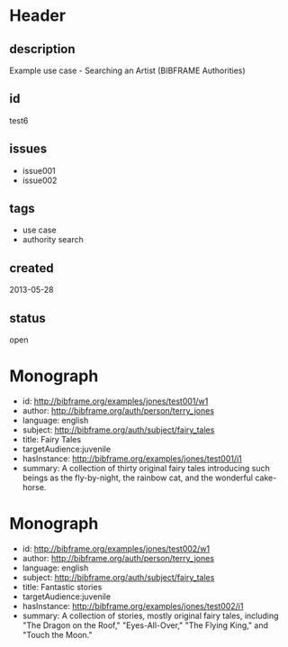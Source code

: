 # Header

## description

Example use case - Searching an Artist (BIBFRAME Authorities)

## id

test6

## issues

* issue001
* issue002

## tags

* use case
* authority search

## created

2013-05-28

## status

open

# Monograph

* id: http://bibframe.org/examples/jones/test001/w1
* author: <http://bibframe.org/auth/person/terry_jones>
* language: english
* subject: http://bibframe.org/auth/subject/fairy_tales
* title: Fairy Tales
* targetAudience:juvenile 
* hasInstance: http://bibframe.org/examples/jones/test001/i1
* summary: A collection of thirty original fairy tales introducing such beings as the fly-by-night, the rainbow cat, and the wonderful cake-horse.


# Monograph

* id: http://bibframe.org/examples/jones/test002/w1
* author: <http://bibframe.org/auth/person/terry_jones>
* language: english
* subject: http://bibframe.org/auth/subject/fairy_tales
* title: Fantastic stories
* targetAudience:juvenile
* hasInstance: http://bibframe.org/examples/jones/test002/i1
* summary: A collection of stories, mostly original fairy tales, including "The Dragon on the Roof," "Eyes-All-Over," "The Flying King," and "Touch the Moon."

